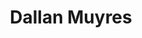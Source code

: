 ---
title: Dallan Muyres
name: Dallan Muyres
name-sort: Muyres, Dallan
totals:
- event: Brier
  games: 68
  wins: 34
  losses: 34
  inturn-total: 765
  inturn-percent: 89
  outturn-total: 547
  outturn-percent: 89
  draw-total: 1150
  draw-percent: 89
  takeout-total: 162
  takeout-percent: 85
  shots-total: 1312
  shots-percent: 89
- event: Trials (Men)
  games: 8
  wins: 2
  losses: 6
  inturn-total: 81
  inturn-percent: 85
  outturn-total: 74
  outturn-percent: 85
  draw-total: 138
  draw-percent: 85
  takeout-total: 17
  takeout-percent: 85
  shots-total: 155
  shots-percent: 85
years:
- year: 2011
  event: Brier
  team: SK
  position: Lead
  games: 11
  wins: 4
  losses: 7
  inturn-total: 112
  inturn-percent: 90
  outturn-total: 101
  outturn-percent: 86
  draw-total: 191
  draw-percent: 89
  takeout-total: 22
  takeout-percent: 76
  shots-total: 213
  shots-percent: 88
- year: 2014
  event: Brier
  team: SK
  position: Lead
  games: 11
  wins: 6
  losses: 5
  inturn-total: 109
  inturn-percent: 88
  outturn-total: 109
  outturn-percent: 87
  draw-total: 181
  draw-percent: 88
  takeout-total: 37
  takeout-percent: 87
  shots-total: 218
  shots-percent: 88
- year: 2015
  event: Brier
  team: SK
  position: Lead
  games: 13
  wins: 8
  losses: 5
  inturn-total: 147
  inturn-percent: 87
  outturn-total: 106
  outturn-percent: 86
  draw-total: 217
  draw-percent: 85
  takeout-total: 36
  takeout-percent: 92
  shots-total: 253
  shots-percent: 86
- year: 2016
  event: Brier
  team: SK
  position: Lead
  games: 11
  wins: 5
  losses: 6
  inturn-total: 160
  inturn-percent: 90
  outturn-total: 57
  outturn-percent: 89
  draw-total: 190
  draw-percent: 92
  takeout-total: 27
  takeout-percent: 73
  shots-total: 217
  shots-percent: 89
- year: 2018
  event: Brier
  team: SK
  position: Lead
  games: 11
  wins: 6
  losses: 5
  inturn-total: 138
  inturn-percent: 88
  outturn-total: 71
  outturn-percent: 92
  draw-total: 188
  draw-percent: 89
  takeout-total: 21
  takeout-percent: 90
  shots-total: 209
  shots-percent: 89
- year: 2019
  event: Brier
  team: SK
  position: Lead
  games: 11
  wins: 5
  losses: 6
  inturn-total: 99
  inturn-percent: 91
  outturn-total: 103
  outturn-percent: 93
  draw-total: 183
  draw-percent: 92
  takeout-total: 19
  takeout-percent: 91
  shots-total: 202
  shots-percent: 92
- year: 2017
  event: Trials (Men)
  team: Layc
  position: Lead
  games: 8
  wins: 2
  losses: 6
  inturn-total: 81
  inturn-percent: 85
  outturn-total: 74
  outturn-percent: 85
  draw-total: 138
  draw-percent: 85
  takeout-total: 17
  takeout-percent: 85
  shots-total: 155
  shots-percent: 85
vs:
- Abel, Clinton
- Adams, Shawn
- Asselin, Felix
- Balsdon, Greg
- Bardsley, Mike
- Barry, Josh
- Beuk, Jonathan
- Bezanson, Jared
- Bice, Mark
- Boland, Adam
- Borden, Robert
- Bottcher, Brendan
- Bouchard, Christian
- Brannen, Jamie
- Burgess, Steve
- Camm, Mathew
- Carmody, Anson
- Carruthers, Reid
- Case, Peter
- Casey, Adam
- Chadwick, Scott
- Childs, Jamie
- Chorostkowski, Brad
- Cotter, Jim
- Crete, Martin
- Crowell, Phil
- Currie, Jeff
- Danbrook, Jamie
- Desjardins, Robert
- Dillon, Mike
- Dion, William
- Doherty, Robert
- Eckstrand, Dustin
- Eldridge, Zach
- Epping, John
- Farnell, Jamie
- Flasch, Colton
- Flemming, Paul
- Folk, Kevin
- Ford, Chris
- Forget, Wes
- Fournier, Mike
- Fry, Ryan
- Gagne, Francois
- Gallant, Brett
- Gallant, Chris
- Gaudet, Mike
- Gavin, Martin
- Gibson, Andrew
- Gould, Steve
- Grattan, James
- Griffith, Ty
- Gushue, Brad
- Harnden, E.J.
- Harnden, Ryan
- Hart, Richard
- Hebert, Ben
- Hodgson, Colin
- Horgan, Tanner
- Howard, Glenn
- Howard, Scott
- Howard, Steven
- Jacobs, Brad
- Janssen, Patrick
- Jeffrey, Chris
- Jewer, Keith
- Jones, Scott
- Kean, Mark
- Kennedy, Marc
- Kennedy, Mike
- Kingdon, Wade
- Koe, Jamie
- Koe, Kevin
- Koivula, Colin
- Kuhn, Ryan
- Laing, Brent
- Laycock, Steve
- LeCocq, Marc
- Ledgerwood, Sean
- Lemay, Philippe
- Likely, John
- MacFadyen, Alex
- MacKenzie, Eddie
- MacKenzie, Tyler
- Mackey, Peter
- Mallais, Jeremy
- March, Tim
- Martin, Karrick
- Martin, Kevin
- Maskiewich, Ken
- Mathers, David
- McCann, Andy
- McCarville, Mike
- McDermaid, Donald
- McDonald, Scott
- McEwen, Mike
- Mead, Jonathan
- Menard, Jean-Michel
- Menard, Philippe
- Mittelstadt, Kelly
- Morgan, Tyler
- Morris, John
- Moskowy, Braeden
- Moulding, Darren
- Murphy, Jamie
- Nabuurs, Matt
- Nadeau, Jeff
- Naugler, Tom
- Neufeld, B.J.
- Neufeld, Denni
- Nichols, Mark
- Odian, Scott
- Pinder, Jordan
- Roach, Darren
- Roach, Jason
- Rycroft, Carter
- Saccary, Scott
- Sallows, Tom
- Samagalski, Derek
- Savill, Craig
- Sawatsky, Rick
- Schille, Chris
- Seabrook, Scott
- Simmons, Pat
- Smallwood, Robert
- Solberg, Jonathon
- Spencer, Adam
- St.Louis, David
- Stoughton, Jeff
- Sullivan, Charles Jr
- Sylvain, Eric
- Symonds, Andrew
- Thiessen, Brad
- Thiessen, Nolan
- Trepanier, Jean-Francois
- Walker, Geoff
- Whitehead, Kevin
- Whitehead, Mark
- Wozniak, Matt
- Griffith, Tyrel
- Schneider, Catlin
---